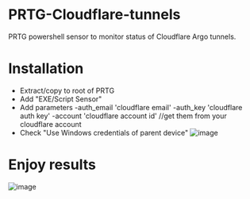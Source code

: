 # PRTG-Cloudflare-tunnels
PRTG powershell sensor to monitor status of Cloudflare Argo tunnels.
# Installation
* Extract/copy to root of PRTG
* Add "EXE/Script Sensor"
* Add parameters -auth_email 'cloudflare email' -auth_key 'cloudflare auth key' -account 'cloudflare account id' //get them from your cloudflare account
* Check "Use Windows credentials of parent device"
![image](https://user-images.githubusercontent.com/2597870/145362478-0bee55d4-19ef-4801-acd1-f37434abee8e.png)



# Enjoy results
![image](https://user-images.githubusercontent.com/2597870/145362269-930d4cc6-2d8e-4b6b-82de-087599f33343.png)


